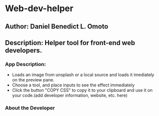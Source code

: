 # Web-dev-helper

## Author: Daniel Benedict L. Omoto
## Description: Helper tool for front-end web developers. 

### App Description:
* Loads an image from unsplash or a local source and loads it imediately on the preview pane.
* Choose a tool, and place inputs to see the effect immediately
* Click the button "COPY CSS" to copy it to your clipboard and use it on your code.(add developer information, website, etc. here)

### About the Developer



